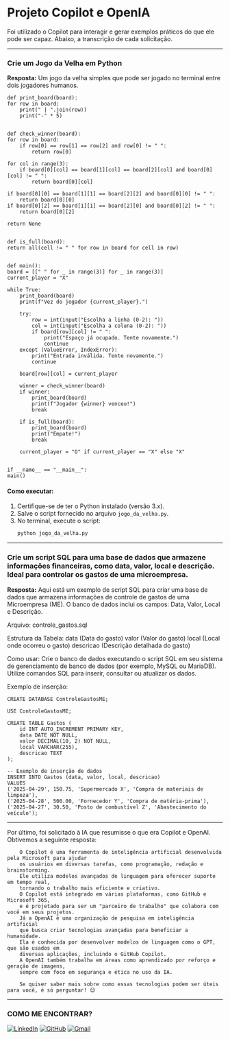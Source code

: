 # Projeto Copilot e OpenIA

Foi utilizado o Copilot para interagir e gerar exemplos práticos do que ele pode ser capaz.
Abaixo, a transcrição de cada solicitação.

---

### Crie um Jogo da Velha em Python

**Resposta:** Um jogo da velha simples que pode ser jogado no terminal entre dois jogadores humanos.

    def print_board(board):
    for row in board:
        print(" | ".join(row))
        print("-" * 5)


    def check_winner(board):
    for row in board:
        if row[0] == row[1] == row[2] and row[0] != " ":
            return row[0]

    for col in range(3):
        if board[0][col] == board[1][col] == board[2][col] and board[0][col] != " ":
            return board[0][col]

    if board[0][0] == board[1][1] == board[2][2] and board[0][0] != " ":
        return board[0][0]
    if board[0][2] == board[1][1] == board[2][0] and board[0][2] != " ":
        return board[0][2]

    return None


    def is_full(board):
    return all(cell != " " for row in board for cell in row)


    def main():
    board = [[" " for _ in range(3)] for _ in range(3)]
    current_player = "X"

    while True:
        print_board(board)
        print(f"Vez do jogador {current_player}.")

        try:
            row = int(input("Escolha a linha (0-2): "))
            col = int(input("Escolha a coluna (0-2): "))
            if board[row][col] != " ":
                print("Espaço já ocupado. Tente novamente.")
                continue
        except (ValueError, IndexError):
            print("Entrada inválida. Tente novamente.")
            continue

        board[row][col] = current_player

        winner = check_winner(board)
        if winner:
            print_board(board)
            print(f"Jogador {winner} venceu!")
            break

        if is_full(board):
            print_board(board)
            print("Empate!")
            break

        current_player = "O" if current_player == "X" else "X"


    if __name__ == "__main__":
    main()


#### Como executar:
1. Certifique-se de ter o Python instalado (versão 3.x).
2. Salve o script fornecido no arquivo `jogo_da_velha.py`.
3. No terminal, execute o script:
   ```bash
   python jogo_da_velha.py

---

### Crie um script SQL para uma base de dados que armazene informações financeiras, como data, valor, local e descrição. Ideal para controlar os gastos de uma microempresa.
**Resposta:** Aqui está um exemplo de script SQL para criar uma base de dados que armazena informações de controle de gastos de uma Microempresa (ME). O banco de dados inclui os campos: Data, Valor, Local e Descrição.

Arquivo: controle_gastos.sql

Estrutura da Tabela:
data (Data do gasto)
valor (Valor do gasto)
local (Local onde ocorreu o gasto)
descricao (Descrição detalhada do gasto)

Como usar:
Crie o banco de dados executando o script SQL em seu sistema de gerenciamento de banco de dados (por exemplo, MySQL ou MariaDB).
Utilize comandos SQL para inserir, consultar ou atualizar os dados.

Exemplo de inserção:

    CREATE DATABASE ControleGastosME;

    USE ControleGastosME;
    
    CREATE TABLE Gastos (
        id INT AUTO_INCREMENT PRIMARY KEY,
        data DATE NOT NULL,
        valor DECIMAL(10, 2) NOT NULL,
        local VARCHAR(255),
        descricao TEXT
    );
    
    -- Exemplo de inserção de dados
    INSERT INTO Gastos (data, valor, local, descricao) 
    VALUES 
    ('2025-04-29', 150.75, 'Supermercado X', 'Compra de materiais de limpeza'),
    ('2025-04-28', 500.00, 'Fornecedor Y', 'Compra de matéria-prima'),
    ('2025-04-27', 30.50, 'Posto de combustível Z', 'Abastecimento do veículo');

---

Por último, foi solicitado à IA que resumisse o que era Copilot e OpenAI. Obtivemos a seguinte resposta:

        O Copilot é uma ferramenta de inteligência artificial desenvolvida pela Microsoft para ajudar
        os usuários em diversas tarefas, como programação, redação e brainstorming.
        Ele utiliza modelos avançados de linguagem para oferecer suporte em tempo real,
        tornando o trabalho mais eficiente e criativo.
        O Copilot está integrado em várias plataformas, como GitHub e Microsoft 365,
        e é projetado para ser um "parceiro de trabalho" que colabora com você em seus projetos.
        Já a OpenAI é uma organização de pesquisa em inteligência artificial
        que busca criar tecnologias avançadas para beneficiar a humanidade.
        Ela é conhecida por desenvolver modelos de linguagem como o GPT, que são usados em
        diversas aplicações, incluindo o GitHub Copilot.
        A OpenAI também trabalha em áreas como aprendizado por reforço e geração de imagens,
        sempre com foco em segurança e ética no uso da IA.
        
        Se quiser saber mais sobre como essas tecnologias podem ser úteis para você, é só perguntar! 😊

---

### COMO ME ENCONTRAR?
[![LinkedIn](https://img.shields.io/badge/LinkedIn-000000?style=for-the-badge&logo=linkedin&logoColor=white)](https://www.linkedin.com/in/rafaeloliveirarso/) 
[![GitHub](https://img.shields.io/badge/GitHub-100000?style=for-the-badge&logo=github&logoColor=white)](https://github.com/rafaeloliveirarso)
[![Gmail](https://img.shields.io/badge/Gmail-000000?style=for-the-badge&logo=gmail&logoColor=red)](mailto:rafael.silvaoliveira1992@gmail.com)
